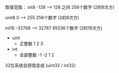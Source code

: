 取值范围：
int8
-128 --> 128 之间  256个数字  (2的8次方)

uint8 
0 --> 255   256个数字   (2的8次方)

int16
-32768 --> 32767   65536个数字  (2的16次方)




- uint
  - 正整数  1 2 3
- int 
  - 全部整数 -1 -2 1 2

32位系统会把值变成 (uint32 / int32)













